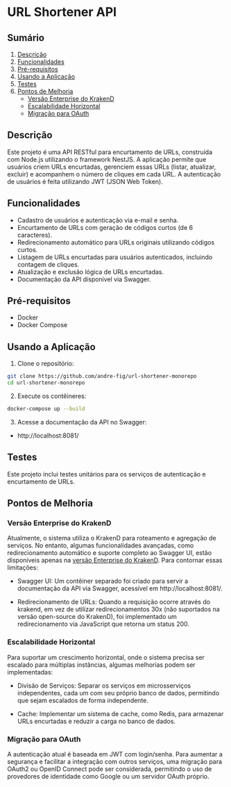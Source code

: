 # URL Shortener API

## Sumário

1. [Descrição](#descrição)
2. [Funcionalidades](#funcionalidades)
3. [Pré-requisitos](#pré-requisitos)
4. [Usando a Aplicação](#usando-a-aplicação)
5. [Testes](#testes)
6. [Pontos de Melhoria](#pontos-de-melhoria)
   - [Versão Enterprise do KrakenD](#versão-enterprise-do-krakend)
   - [Escalabilidade Horizontal](#escalabilidade-horizontal)
   - [Migração para OAuth](#migração-para-oauth)

## Descrição

Este projeto é uma API RESTful para encurtamento de URLs, construída com Node.js utilizando o framework NestJS. A aplicação permite que usuários criem URLs encurtadas, gerenciem essas URLs (listar, atualizar, excluir) e acompanhem o número de cliques em cada URL. A autenticação de usuários é feita utilizando JWT (JSON Web Token).

## Funcionalidades

- Cadastro de usuários e autenticação via e-mail e senha.
- Encurtamento de URLs com geração de códigos curtos (de 6 caracteres).
- Redirecionamento automático para URLs originais utilizando códigos curtos.
- Listagem de URLs encurtadas para usuários autenticados, incluindo contagem de cliques.
- Atualização e exclusão lógica de URLs encurtadas.
- Documentação da API disponível via Swagger.

## Pré-requisitos

- Docker
- Docker Compose

## Usando a Aplicação

1. Clone o repositório:

```bash
git clone https://github.com/andre-fig/url-shortener-monorepo
cd url-shortener-monorepo
```

2. Execute os contêineres:

```bash
docker-compose up --build
```

3. Acesse a documentação da API no Swagger:

- http://localhost:8081/

## Testes

Este projeto inclui testes unitários para os serviços de autenticação e encurtamento de URLs.

## Pontos de Melhoria

### Versão Enterprise do KrakenD

Atualmente, o sistema utiliza o KrakenD para roteamento e agregação de serviços. No entanto, algumas funcionalidades avançadas, como redirecionamento automático e suporte completo ao Swagger UI, estão disponíveis apenas na [versão Enterprise do KrakenD](https://www.krakend.io/docs/enterprise/backends/client-redirect/). Para contornar essas limitações:

- Swagger UI: Um contêiner separado foi criado para servir a documentação da API via Swagger, acessível em http://localhost:8081/.

- Redirecionamento de URLs: Quando a requisição ocorre através do krakend, em vez de utilizar redirecionamentos 30x (não suportados na versão open-source do KrakenD), foi implementado um redirecionamento via JavaScript que retorna um status 200.

### Escalabilidade Horizontal

Para suportar um crescimento horizontal, onde o sistema precisa ser escalado para múltiplas instâncias, algumas melhorias podem ser implementadas:

- Divisão de Serviços: Separar os serviços em microsserviços independentes, cada um com seu próprio banco de dados, permitindo que sejam escalados de forma independente.

- Cache: Implementar um sistema de cache, como Redis, para armazenar URLs encurtadas e reduzir a carga no banco de dados.

### Migração para OAuth

A autenticação atual é baseada em JWT com login/senha. Para aumentar a segurança e facilitar a integração com outros serviços, uma migração para OAuth2 ou OpenID Connect pode ser considerada, permitindo o uso de provedores de identidade como Google ou um servidor OAuth próprio.
